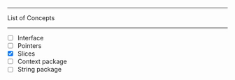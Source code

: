 *** 
List of Concepts 
***

- [ ] Interface
- [ ] Pointers
- [x] Slices
- [ ] Context package
- [ ] String package
